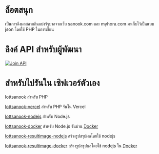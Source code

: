 # ล็อตสนุก
เป็นการดึงผลสลากกินแบ่งรัฐบาลจากเว็บ sanook.com และ myhora.com มาเก็บไว้เป็นแบบ json โดยใช้ PHP ในการเขียน

# ลิงค์ API สำหรับผู้พัฒนา

[![Join API](https://storage.googleapis.com/code-snippets/connect-on-rapidapi-dark.png)](https://rapidapi.com/boyphongsakorn/api/thai-lottery1)

# สำหรับไปรันใน เซิฟเวอร์ตัวเอง
[lottsanook](https://github.com/Quad-B/lottsanook) สำหรับ PHP

[lottsanook-vercel](https://github.com/boyphongsakorn/lottsanook-vercel) สำหรับ PHP รันใน Vercel

[lottsanook-nodejs](https://github.com/Quad-B/lottsanook-nodejs) สำหรับ Node.js

[lottsanook-docker](https://github.com/Quad-B/lottsanook-docker) สำหรับ Node.js รันผ่าน [Docker](https://hub.docker.com/r/boyphongsakorn/lottsanook)

[lottsanook-resultimage-nodejs](https://github.com/Quad-B/lottsanook-resultimage-nodejs) สร้างรูปสรุปผลโดยใช้ nodejs

[lottsanook-resultimage-docker](https://github.com/Quad-B/lottsanook-resultimage-docker) สร้างรูปสรุปผลโดยใช้ nodejs ใน [Docker](https://hub.docker.com/r/boyphongsakorn/lottsanook-resultimage)
